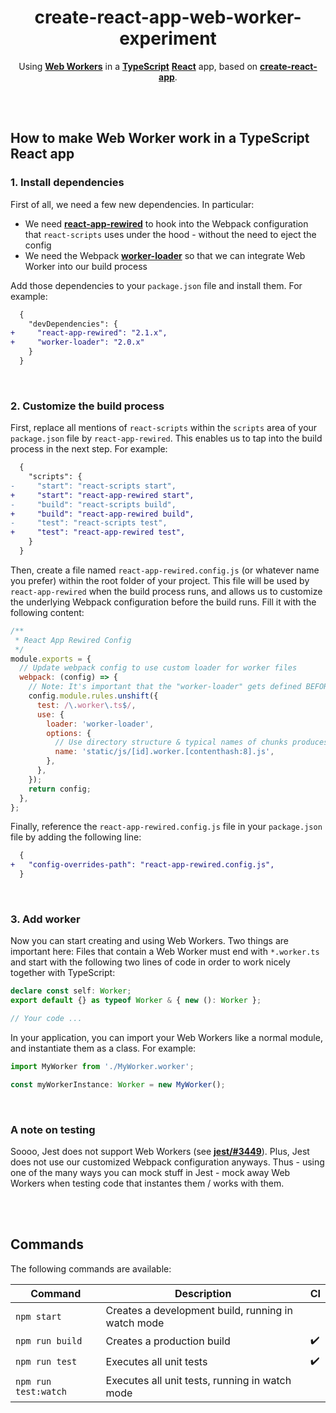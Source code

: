 <div align="center">

# create-react-app-web-worker-experiment

Using **[Web Workers](https://developer.mozilla.org/en-US/docs/Web/API/Web_Workers_API/Using_web_workers)** in a
**[TypeScript](https://github.com/microsoft/TypeScript)** **[React](https://github.com/facebook/react)** app, based on
**[create-react-app](https://github.com/facebook/create-react-app)**.

</div>

<br><br>

## How to make Web Worker work in a TypeScript React app

### 1. Install dependencies

First of all, we need a few new dependencies. In particular:

- We need **[react-app-rewired](https://github.com/timarney/react-app-rewired)** to hook into the Webpack configuration that `react-scripts`
  uses under the hood - without the need to eject the config
- We need the Webpack **[worker-loader](https://github.com/webpack-contrib/worker-loader)** so that we can integrate Web Worker into our
  build process

Add those dependencies to your `package.json` file and install them. For example:

```diff
  {
    "devDependencies": {
+     "react-app-rewired": "2.1.x",
+     "worker-loader": "2.0.x"
    }
  }
```

<br>

### 2. Customize the build process

First, replace all mentions of `react-scripts` within the `scripts` area of your `package.json` file by `react-app-rewired`. This enables us
to tap into the build process in the next step. For example:

```diff
  {
    "scripts": {
-     "start": "react-scripts start",
+     "start": "react-app-rewired start",
-     "build": "react-scripts build",
+     "build": "react-app-rewired build",
-     "test": "react-scripts test",
+     "test": "react-app-rewired test",
    }
  }
```

Then, create a file named `react-app-rewired.config.js` (or whatever name you prefer) within the root folder of your project. This file will
be used by `react-app-rewired` when the build process runs, and allows us to customize the underlying Webpack configuration before the build
runs. Fill it with the following content:

```js
/**
 * React App Rewired Config
 */
module.exports = {
  // Update webpack config to use custom loader for worker files
  webpack: (config) => {
    // Note: It's important that the "worker-loader" gets defined BEFORE the TypeScript loader!
    config.module.rules.unshift({
      test: /\.worker\.ts$/,
      use: {
        loader: 'worker-loader',
        options: {
          // Use directory structure & typical names of chunks produces by "react-scripts"
          name: 'static/js/[id].worker.[contenthash:8].js',
        },
      },
    });
    return config;
  },
};
```

Finally, reference the `react-app-rewired.config.js` file in your `package.json` file by adding the following line:

```diff
  {
+   "config-overrides-path": "react-app-rewired.config.js",
  }
```

<br>

### 3. Add worker

Now you can start creating and using Web Workers. Two things are important here: Files that contain a Web Worker must end with `*.worker.ts`
and start with the following two lines of code in order to work nicely together with TypeScript:

```ts
declare const self: Worker;
export default {} as typeof Worker & { new (): Worker };

// Your code ...
```

In your application, you can import your Web Workers like a normal module, and instantiate them as a class. For example:

```ts
import MyWorker from './MyWorker.worker';

const myWorkerInstance: Worker = new MyWorker();
```

<br>

### A note on testing

Soooo, Jest does not support Web Workers (see **[jest/#3449](https://github.com/facebook/jest/issues/3449)**). Plus, Jest does not use our
customized Webpack configuration anyways. Thus - using one of the many ways you can mock stuff in Jest - mock away Web Workers when testing
code that instantes them / works with them.

<br><br>

## Commands

The following commands are available:

| Command              | Description                                        | CI                 |
| -------------------- | -------------------------------------------------- | ------------------ |
| `npm start`          | Creates a development build, running in watch mode |                    |
| `npm run build`      | Creates a production build                         | :heavy_check_mark: |
| `npm run test`       | Executes all unit tests                            | :heavy_check_mark: |
| `npm run test:watch` | Executes all unit tests, running in watch mode     |                    |
